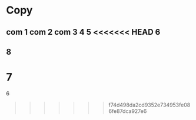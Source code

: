 Copy
====
com 1
com 2
com 3
4
5
<<<<<<< HEAD
6
----
8
----
7
=======
6
>>>>>>> f74d498da2cd9352e734953fe086fe87dca927e6
